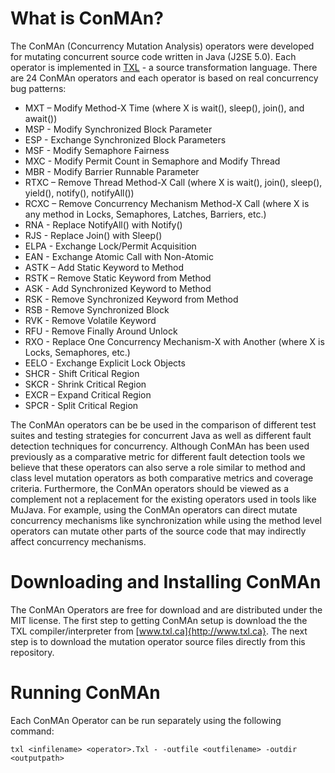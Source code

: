 # What is ConMAn?

The ConMAn (Concurrency Mutation Analysis) operators were developed for mutating concurrent source code written in Java (J2SE 5.0). Each operator is implemented in [TXL](https://www.txl.ca) - a source transformation language. There are 24 ConMAn operators and each operator is based on real concurrency bug patterns:

* MXT – Modify Method-X Time (where X is wait(), sleep(), join(), and await())
* MSP - Modify Synchronized Block Parameter
* ESP - Exchange Synchronized Block Parameters
* MSF - Modify Semaphore Fairness
* MXC - Modify Permit Count in Semaphore and Modify Thread
* MBR - Modify Barrier Runnable Parameter
* RTXC – Remove Thread Method-X Call (where X is wait(), join(), sleep(), yield(), notify(), notifyAll())
* RCXC – Remove Concurrency Mechanism Method-X Call (where X is any method in Locks, Semaphores, Latches, Barriers, etc.)
* RNA - Replace NotifyAll() with Notify()
* RJS - Replace Join() with Sleep()
* ELPA - Exchange Lock/Permit Acquisition
* EAN - Exchange Atomic Call with Non-Atomic
* ASTK – Add Static Keyword to Method
* RSTK – Remove Static Keyword from Method
* ASK - Add Synchronized Keyword to Method
* RSK - Remove Synchronized Keyword from Method
* RSB - Remove Synchronized Block
* RVK - Remove Volatile Keyword
* RFU - Remove Finally Around Unlock
* RXO - Replace One Concurrency Mechanism-X with Another (where X is Locks, Semaphores, etc.)
* EELO - Exchange Explicit Lock Objects
* SHCR - Shift Critical Region
* SKCR - Shrink Critical Region
* EXCR – Expand Critical Region
* SPCR - Split Critical Region

The ConMAn operators can be be used in the comparison of different test suites and testing strategies for concurrent Java as well as different fault detection techniques for concurrency. Although ConMAn has been used previously as a comparative metric for different fault detection tools we believe that these operators can also serve a role similar to method and class level mutation operators as both comparative metrics and coverage criteria. Furthermore, the ConMAn operators should be viewed as a complement not a replacement for the existing operators used in tools like MuJava. For example, using the ConMAn operators can direct mutate concurrency mechanisms like synchronization while using the method level operators can mutate other parts of the source code that may indirectly affect concurrency mechanisms.

# Downloading and Installing ConMAn

The ConMAn Operators are free for download and are distributed under the MIT license. The first step to getting ConMAn setup is download the the TXL compiler/interpreter from [www.txl.ca]{http://www.txl.ca}. The next step is to download the mutation operator source files directly from this repository. 

# Running ConMAn

Each ConMAn Operator can be run separately using the following command:

`txl <infilename> <operator>.Txl - -outfile <outfilename> -outdir <outputpath>`
